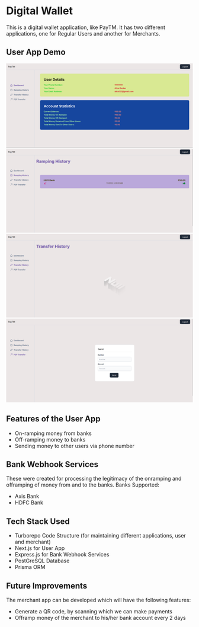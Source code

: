 # Digital Wallet

This is a digital wallet application, like PayTM. It has two different applications, one for Regular Users and another for Merchants.

## User App Demo
![Landing Page](./images/paytm1.png)
![Ramping History](./images/paytm2.png)
![P2P Transfer History](./images/paytm3.png)
![Send Money Page](./images/paytm4.png)

## Features of the User App
- On-ramping money from banks
- Off-ramping money to banks
- Sending money to other users via phone number

## Bank Webhook Services
These were created for processing the legitimacy of the onramping and offramping of money from and to the banks.
Banks Supported:
- Axis Bank
- HDFC Bank

## Tech Stack Used
- Turborepo Code Structure (for maintaining different applications, user and merchant)
- Next.js for User App
- Express.js for Bank Webhook Services
- PostGreSQL Database
- Prisma ORM

## Future Improvements
The merchant app can be developed which will have the following features:
- Generate a QR code, by scanning which we can make payments
- Offramp money of the merchant to his/her bank account every 2 days
